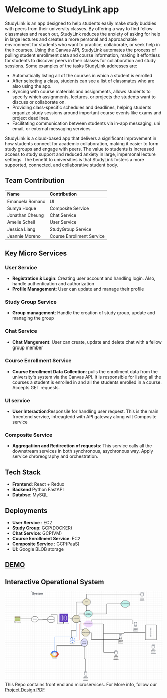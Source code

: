 # Welcome to StudyLink app
StudyLink is an app designed to help students easily make study buddies with peers from their university classes. By offering a way to find fellow classmates and reach out, StudyLink reduces the anxiety of asking for help in large lectures and creates a more personal and approachable environment for students who want to practice, collaborate, or seek help in their courses. Using the Canvas API, StudyLink automates the process of pulling student enrollment data and course information, making it effortless for students to discover peers in their classes for collaboration and study sessions.
Some examples of the tasks StudyLink addresses are:
- Automatically listing all of the courses in which a student is enrolled
- After selecting a class, students can see a list of classmates who are also using the app. 
- Syncing with course materials and assignments, allows students to specify which assignments, lectures, or projects the students want to discuss or collaborate on.
- Providing class-specific schedules and deadlines, helping students organize study sessions around important course events like exams and project deadlines.
- Facilitating communication between students via in-app messaging, uni email, or external messaging services 

StudyLink is a cloud-based app that delivers a significant improvement in how students connect for academic collaboration, making it easier to form study groups and engage with peers. The value to students is increased access to study support and reduced anxiety in large, impersonal lecture settings. The benefit to universities is that StudyLink fosters a more supported, connected, and collaborative student body.

## Team Contribution
|Name  | Contribution |
|:------- | :--------- |
|Emanuela Romano | UI |
|Sumya Hoque | Composite Service|
|Jonathan Cheung | Chat Service |
|Amelie Scheil | User Service |
|Jessica Liang | StudyGroup Service|
|Jeannie Moreno | Course Enrollment Service|
## Key Micro Services
### User Service
- <b>Registration & Login</b>: Creating user account and handling login. Also, handle authentication and authorization
- <b>Profile Management</b>: User can update and manage their profile
### Study Group Service
- <b>Group management</b>: Handle the creation of study group, update and managing the group
### Chat Service
- <b>Chat Mangement</b>: User can create, update and delete chat with a fellow group member
### Course Enrollment Service 
- <b>Course Enrollment Data Collection</b>: pulls the enrollment data from the university's system via the Canvas API. It is responsible for listing all the courses a student is enrolled in and all the students enrolled in a course. Accepts GET requests.
### UI service
- <b>User Interaction</b>:Responsile for handling user request. This is the main froentend service, intreagtedd with API gateway along wilt Composite service
### Composite Service
- <b>Aggregatiion and Redirection of requests</b>: This service  calls all the downstream services in both synchronous, asychronous way. Apply service chroreography and orchestration. 
## Tech Stack
- <b>Frontend</b>: React + Redux
- <b>Backend</b> Python FastAPI
- <b>Databse</b>: MySQL
## Deployments
- <b>User Service</b> : EC2
- <b>Study Group</b>: GCP(DOCKER)
- <b>Chat Service</b>: GCP(VM)
- <b>Course Enrollment Service</b>: EC2
- <b>Composite Service </b>: GCP(PaaS)
- <b> UI</b>: Google BLOB storage
## [DEMO](https://drive.google.com/file/d/1ctcgWbEldUpxVzwH6jqTsQsXYTOHrdF_/view)

## Interactive Operational System
![Interactive Operational system](assets/Architecture.png)
This Repo contains front end and microservices. For More info, follow our [Project Design PDF](https://github.com/hoquesumya/StudyLink/blob/main/Project_design.pdf)
